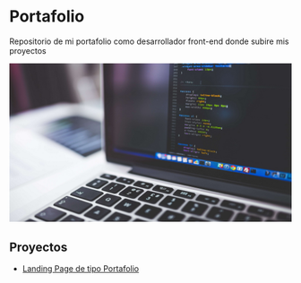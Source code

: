 # Portafolio

Repositorio de mi portafolio como desarrollador front-end donde subire
mis proyectos

![](portafolio/assets/hero-image-home.jpg)

## Proyectos

- [Landing Page de tipo Portafolio](https://Axe10rellana.github.io/portafolio/portafolio)
